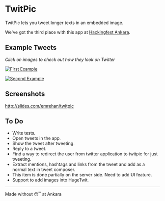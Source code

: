 # TwitPic
TwitPic lets you tweet longer texts in an embedded image.

We've got the third place with this app at [Hackingfest Ankara](http://hackingfest.com/sehirler/ankara.html).


## Example Tweets
_Click on images to check out how they look on Twitter_

[![First Example](https://pbs.twimg.com/media/CEy5Px9UUAAnyk7.jpg)](https://twitter.com/EmrehanTuzun/status/598056546275319808)

[![Second Example](https://pbs.twimg.com/media/CE1tsIvW0AEgDom.jpg)](https://twitter.com/EmrehanTuzun/status/598254931641036800)


## Screenshots
http://slides.com/emrehan/twitpic


## To Do
 - Write tests.
 - Open tweets in the app.
 - Show the tweet after tweeting.
 - Reply to a tweet.
 - Find a way to redirect the user from twitter application to twitpic for just tweeting.
 - Extract mentions, hashtags and links from the tweet and add as a normal text in tweet composer.
  - This item is done partially on the server side. Need to add UI feature.
 - Support to add images into HugeTwit.
 

* * *

Made without 😴 at Ankara
